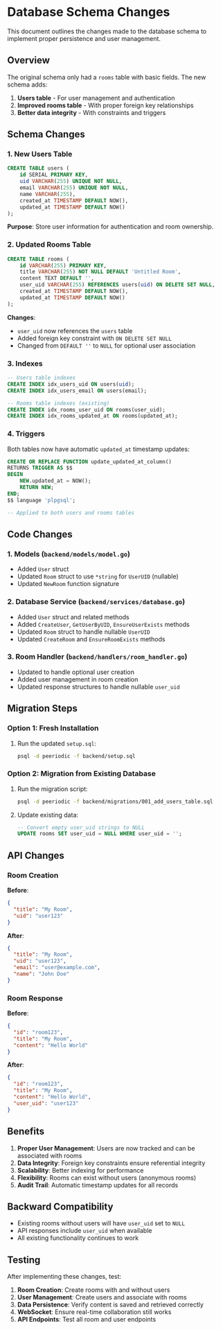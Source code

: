 # Database Schema Changes

This document outlines the changes made to the database schema to implement proper persistence and user management.

## Overview

The original schema only had a `rooms` table with basic fields. The new schema adds:

1. **Users table** - For user management and authentication
2. **Improved rooms table** - With proper foreign key relationships
3. **Better data integrity** - With constraints and triggers

## Schema Changes

### 1. New Users Table

```sql
CREATE TABLE users (
    id SERIAL PRIMARY KEY,
    uid VARCHAR(255) UNIQUE NOT NULL,
    email VARCHAR(255) UNIQUE NOT NULL,
    name VARCHAR(255),
    created_at TIMESTAMP DEFAULT NOW(),
    updated_at TIMESTAMP DEFAULT NOW()
);
```

**Purpose**: Store user information for authentication and room ownership.

### 2. Updated Rooms Table

```sql
CREATE TABLE rooms (
    id VARCHAR(255) PRIMARY KEY,
    title VARCHAR(255) NOT NULL DEFAULT 'Untitled Room',
    content TEXT DEFAULT '',
    user_uid VARCHAR(255) REFERENCES users(uid) ON DELETE SET NULL,
    created_at TIMESTAMP DEFAULT NOW(),
    updated_at TIMESTAMP DEFAULT NOW()
);
```

**Changes**:
- `user_uid` now references the `users` table
- Added foreign key constraint with `ON DELETE SET NULL`
- Changed from `DEFAULT ''` to `NULL` for optional user association

### 3. Indexes

```sql
-- Users table indexes
CREATE INDEX idx_users_uid ON users(uid);
CREATE INDEX idx_users_email ON users(email);

-- Rooms table indexes (existing)
CREATE INDEX idx_rooms_user_uid ON rooms(user_uid);
CREATE INDEX idx_rooms_updated_at ON rooms(updated_at);
```

### 4. Triggers

Both tables now have automatic `updated_at` timestamp updates:

```sql
CREATE OR REPLACE FUNCTION update_updated_at_column()
RETURNS TRIGGER AS $$
BEGIN
    NEW.updated_at = NOW();
    RETURN NEW;
END;
$$ language 'plpgsql';

-- Applied to both users and rooms tables
```

## Code Changes

### 1. Models (`backend/models/model.go`)

- Added `User` struct
- Updated `Room` struct to use `*string` for `UserUID` (nullable)
- Updated `NewRoom` function signature

### 2. Database Service (`backend/services/database.go`)

- Added `User` struct and related methods
- Added `CreateUser`, `GetUserByUID`, `EnsureUserExists` methods
- Updated `Room` struct to handle nullable `UserUID`
- Updated `CreateRoom` and `EnsureRoomExists` methods

### 3. Room Handler (`backend/handlers/room_handler.go`)

- Updated to handle optional user creation
- Added user management in room creation
- Updated response structures to handle nullable `user_uid`

## Migration Steps

### Option 1: Fresh Installation

1. Run the updated `setup.sql`:
   ```bash
   psql -d peeriodic -f backend/setup.sql
   ```

### Option 2: Migration from Existing Database

1. Run the migration script:
   ```bash
   psql -d peeriodic -f backend/migrations/001_add_users_table.sql
   ```

2. Update existing data:
   ```sql
   -- Convert empty user_uid strings to NULL
   UPDATE rooms SET user_uid = NULL WHERE user_uid = '';
   ```

## API Changes

### Room Creation

**Before**:
```json
{
  "title": "My Room",
  "uid": "user123"
}
```

**After**:
```json
{
  "title": "My Room",
  "uid": "user123",
  "email": "user@example.com",
  "name": "John Doe"
}
```

### Room Response

**Before**:
```json
{
  "id": "room123",
  "title": "My Room",
  "content": "Hello World"
}
```

**After**:
```json
{
  "id": "room123",
  "title": "My Room",
  "content": "Hello World",
  "user_uid": "user123"
}
```

## Benefits

1. **Proper User Management**: Users are now tracked and can be associated with rooms
2. **Data Integrity**: Foreign key constraints ensure referential integrity
3. **Scalability**: Better indexing for performance
4. **Flexibility**: Rooms can exist without users (anonymous rooms)
5. **Audit Trail**: Automatic timestamp updates for all records

## Backward Compatibility

- Existing rooms without users will have `user_uid` set to `NULL`
- API responses include `user_uid` when available
- All existing functionality continues to work

## Testing

After implementing these changes, test:

1. **Room Creation**: Create rooms with and without users
2. **User Management**: Create users and associate with rooms
3. **Data Persistence**: Verify content is saved and retrieved correctly
4. **WebSocket**: Ensure real-time collaboration still works
5. **API Endpoints**: Test all room and user endpoints


